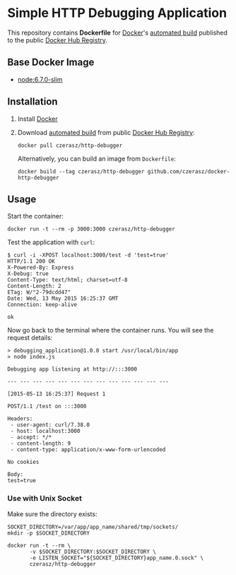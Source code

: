 # Simple HTTP Debugging Application


This repository contains **Dockerfile** for [Docker](https://www.docker.com/)'s [automated build](https://registry.hub.docker.com/u/czerasz/http-debugger/) published to the public [Docker Hub Registry](https://registry.hub.docker.com/).


## Base Docker Image

* [node:6.7.0-slim](https://registry.hub.docker.com/_/node/)

## Installation

1. Install [Docker](https://www.docker.com/)

2. Download [automated build](https://registry.hub.docker.com/u/czerasz/http-debugger/) from public [Docker Hub Registry](https://registry.hub.docker.com/):

    ```
    docker pull czerasz/http-debugger
    ```

    Alternatively, you can build an image from `Dockerfile`:

    ```
    docker build --tag czerasz/http-debugger github.com/czerasz/docker-http-debugger
    ```

## Usage

Start the container:

```
docker run -t --rm -p 3000:3000 czerasz/http-debugger
```

Test the application with `curl`:

```
$ curl -i -XPOST localhost:3000/test -d 'test=true'
HTTP/1.1 200 OK
X-Powered-By: Express
X-Debug: true
Content-Type: text/html; charset=utf-8
Content-Length: 2
ETag: W/"2-79dcdd47"
Date: Wed, 13 May 2015 16:25:37 GMT
Connection: keep-alive

ok
```

Now go back to the terminal where the container runs. You will see the request details:

```
> debugging_application@1.0.0 start /usr/local/bin/app
> node index.js

Debugging app listening at http://:::3000

--- --- --- --- --- --- --- --- --- --- --- --- ---

[2015-05-13 16:25:37] Request 1

POST/1.1 /test on :::3000

Headers:
 - user-agent: curl/7.38.0
 - host: localhost:3000
 - accept: */*
 - content-length: 9
 - content-type: application/x-www-form-urlencoded

No cookies

Body:
test=true
```

### Use with Unix Socket

Make sure the directory exists:

```
SOCKET_DIRECTORY=/var/app/app_name/shared/tmp/sockets/
mkdir -p $SOCKET_DIRECTORY
```

```
docker run -t --rm \
       -v $SOCKET_DIRECTORY:$SOCKET_DIRECTORY \
       -e LISTEN_SOCKET="${SOCKET_DIRECTORY}app_name.0.sock" \
       czerasz/http-debugger
```
